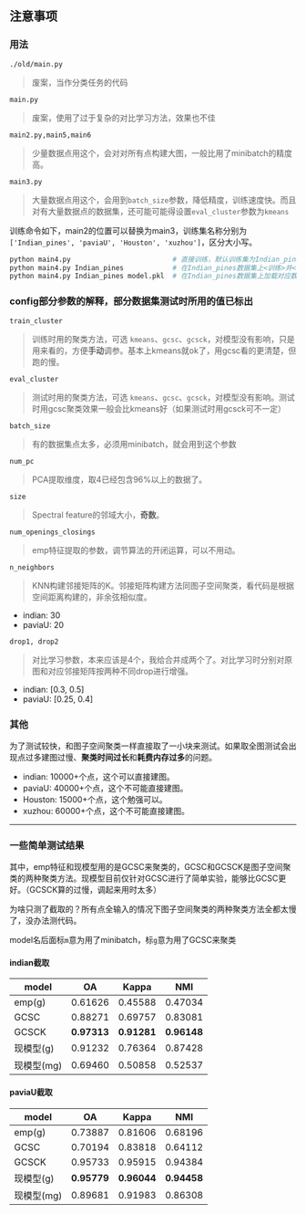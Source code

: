 ## 注意事项
### 用法
`./old/main.py`
> 废案，当作分类任务的代码

`main.py`
> 废案，使用了过于复杂的对比学习方法，效果也不佳

`main2.py,main5,main6`
> 少量数据点用这个，会对对所有点构建大图，一般比用了minibatch的精度高。

`main3.py`
> 大量数据点用这个，会用到`batch_size`参数，降低精度，训练速度快。而且对有大量数据点的数据集，还可能可能得设置`eval_cluster`参数为`kmeans`

训练命令如下，main2的位置可以替换为main3，训练集名称分别为`['Indian_pines', 'paviaU', 'Houston', 'xuzhou']`，区分大小写。

``` bash
python main4.py                         # 直接训练，默认训练集为Indian_pines
python main4.py Indian_pines            # 在Indian_pines数据集上<训练>并<测试>，训练过程和测试结果保存到./result/，模型保存到./save/
python main4.py Indian_pines model.pkl  # 在Indian_pines数据集上加载对应数据集已保存的模型进行<测试>，测试结果保存到./result/
```

### config部分参数的解释，部分数据集测试时所用的值已标出
`train_cluster`
> 训练时用的聚类方法，可选 `kmeans`、`gcsc`、`gcsck`，对模型没有影响，只是用来看的，方便**手动**调参。基本上kmeans就ok了，用gcsc看的更清楚，但跑的慢。

`eval_cluster`
> 测试时用的聚类方法，可选 `kmeans`、`gcsc`、`gcsck`，对模型没有影响。测试时用gcsc聚类效果一般会比kmeans好（如果测试时用gcsck可不一定）

`batch_size`
> 有的数据集点太多，必须用minibatch，就会用到这个参数

`num_pc`
> PCA提取维度，取4已经包含96%以上的数据了。

`size`
> Spectral feature的邻域大小，**奇数**。

`num_openings_closings`
> emp特征提取的参数，调节算法的开闭运算，可以不用动。

`n_neighbors`
> KNN构建邻接矩阵的K。邻接矩阵构建方法同图子空间聚类，看代码是根据空间距离构建的，非余弦相似度。
+ indian: 30
+ paviaU: 20

`drop1, drop2`
> 对比学习参数，本来应该是4个，我给合并成两个了。对比学习时分别对原图和对应邻接矩阵按两种不同drop进行增强。
+ indian: [0.3, 0.5]
+ paviaU: [0.25, 0.4]

### 其他
为了测试较快，和图子空间聚类一样直接取了一小块来测试。如果取全图测试会出现点过多建图过慢、**聚类时间过长**和**耗费内存过多**的问题。
+ indian: 10000+个点，这个可以直接建图。
+ paviaU: 40000+个点，这个不可能直接建图。
+ Houston: 15000+个点，这个勉强可以。
+ xuzhou: 60000+个点，这个不可能直接建图。

---
### 一些简单测试结果
其中，emp特征和现模型用的是GCSC来聚类的，GCSC和GCSCK是图子空间聚类的两种聚类方法。现模型目前仅针对GCSC进行了简单实验，能够比GCSC更好。（GCSCK算的过慢，调起来用时太多）

为啥只测了截取的？所有点全输入的情况下图子空间聚类的两种聚类方法全都太慢了，没办法测代码。

model名后面标`m`意为用了minibatch，标`g`意为用了GCSC来聚类

#### indian截取

| model | OA | Kappa | NMI |
| ------ | ------ | ------ | ------ |
| emp(g) | 0.61626 | 0.45588 | 0.47034 |
| GCSC | 0.88271 | 0.69757 | 0.83081 |
| GCSCK | **0.97313** | **0.91281** | **0.96148** |
| 现模型(g) | 0.91232 | 0.76364 | 0.87428 |
| 现模型(mg) | 0.69460 | 0.50858 | 0.52537 |

#### paviaU截取

| model | OA | Kappa | NMI |
| ------ | ------ | ------ | ------ |
| emp(g) | 0.73887 | 0.81606 | 0.68196 |
| GCSC | 0.70194 | 0.83818 | 0.64112 |
| GCSCK | 0.95733 | 0.95915 | 0.94384 |
| 现模型(g) | **0.95779** | **0.96044** | **0.94458** |
| 现模型(mg) | 0.89681 | 0.91983 | 0.86308 |